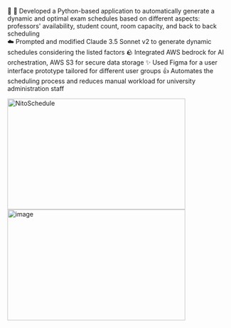 
🐍 🏫 Developed a Python-based application to automatically generate a dynamic and optimal exam schedules based on different aspects: <br>
<tab>professors' availability, student count, room capacity, and back to back scheduling <br>
☁️ Prompted and modified Claude 3.5 Sonnet v2 to generate dynamic schedules considering the listed factors
🪨 Integrated AWS bedrock for AI orchestration, AWS S3 for secure data storage
✨ Used Figma for a user interface prototype tailored for different user groups
👍 Automates the scheduling process and reduces manual workload for university administration staff

<img width="400" height="250" alt="NitoSchedule" src="https://github.com/user-attachments/assets/76e5d789-5a1e-4578-a90d-72a4f4eaf83f" />
<img width="400" height="250" alt="image" src="https://github.com/user-attachments/assets/26d72257-d865-4962-b1d1-ebc39f2bbbe0" />


